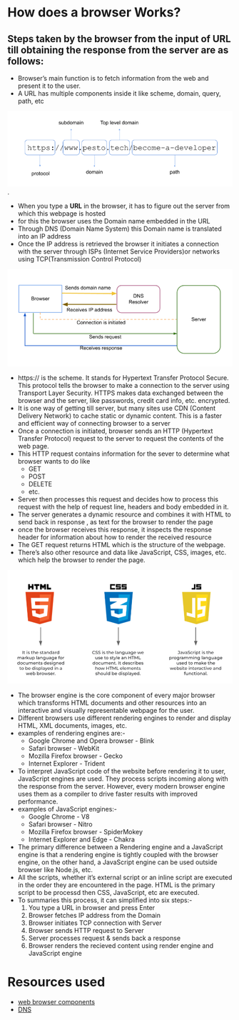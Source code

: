 # How does a browser Works?

## Steps taken by the browser from the input of URL till obtaining the response from the server are as follows:

- Browser’s main function is to fetch information from the web and present it to the user.
- A URL has multiple components inside it like scheme, domain, query, path, etc

![components of url](imgs/components%20of%20URL.png). 

- When you type a **URL** in the browser, it has to figure out the server from which this webpage is hosted
- for this the browser uses the Domain name embedded in the URL
- Through DNS (Domain Name System) this Domain name is translated into an IP address
- Once the IP address is retrieved the browser it initiates a connection with the server through ISPs (Internet Service Providers)or networks using TCP(Transmission Control Protocol)

![URL process](imgs/URL%20process.png)

- https:// is the scheme. It stands for Hypertext Transfer Protocol Secure. This protocol tells the browser to make a connection to the server using Transport Layer Security. HTTPS makes data exchanged between the browser and the server, like passwords, credit card info, etc. encrypted.
- It is one way of getting till server, but many sites use CDN (Content Delivery Network) to cache static or dynamic content. This is a faster and efficient way of connecting browser to a server
- Once a connection is initiated, browser sends an HTTP (Hypertext Transfer Protocol) request to the server to request the contents of the web page.
- This HTTP request contains information for the sever to determine what browser wants to do like
    - GET
    - POST
    - DELETE
    - etc.
- Server then processes this request and decides how to process this request with the help of request line, headers and body embedded in it.
- The server generates a dynamic resource and combines it with HTML to send back in response , as text for the browser to render the page
- once the browser receives this response, it inspects the response header for information about how to render the received resource
- The GET request returns HTML which is the structure of the webpage.
- There’s also other resource and data like JavaScript, CSS, images, etc. which help the browser to render the page.

![types of scripts](imgs/scripts.png)

- The browser engine is the core component of every major browser which transforms HTML documents and other resources into an interactive and visually representable webpage for the user.
- Different browsers use different rendering engines to render and display HTML, XML documents, images, etc.
- examples of rendering engines are:-
    - Google Chrome and Opera browser - Blink
    - Safari browser - WebKit
    - Mozilla Firefox browser - Gecko
    - Internet Explorer - Trident
- To interpret JavaScript code of the website before rendering it to user, JavaScript engines are used. They process scripts incoming along with the response from the server. However, every modern browser engine uses them as a compiler to drive faster results with improved performance.
- examples of JavaScript engines:-
    - Google Chrome - V8
    - Safari browser - Nitro
    - Mozilla Firefox browser - SpiderMokey
    - Internet Explorer and Edge - Chakra
- The primary difference between a Rendering engine and a JavaScript engine is that a rendering engine is tightly coupled with the browser engine, on the other hand, a JavaScript engine can be used outside browser like Node.js, etc.
- All the scripts, whether it’s external script or an inline script are executed in the order they are encountered in the page. HTML is the primary script to be processd then CSS, JavaScript, etc are executed.
- To summaries this process, it can simplified into six steps:-
    1. You type a URL in browser and press Enter
    2. Browser fetches IP address from the Domain
    3. Browser initiates TCP connection with Server
    4. Browser sends HTTP request to Server
    5. Server processes request & sends back a response
    6. Browser renders the recieved content using render engine and JavaScript engine



# Resources used 

- [web browser components](https://data-flair.training/blogs/web-browsers/)
- [DNS](https://www.cloudflare.com/en-in/learning/dns/what-is-dns/)